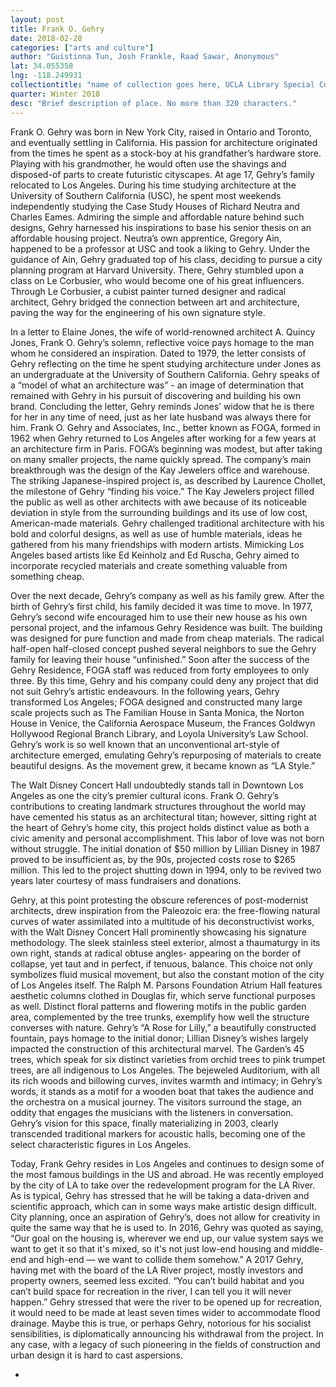 ```yaml
---
layout: post
title: Frank O. Gehry
date: 2018-02-28
categories: ["arts and culture"]
author: "Guistinna Tun, Josh Frankle, Raad Sawar, Anonymous"
lat: 34.055358
lng: -118.249931
collectiontitle: "name of collection goes here, UCLA Library Special Collections"
quarter: Winter 2018
desc: "Brief description of place. No more than 320 characters."
---
```

Frank O. Gehry was born in New York City, raised in Ontario and Toronto, and eventually settling in California. His passion for architecture originated from the times he spent as a stock-boy at his grandfather’s hardware store. Playing with his grandmother, he would often use the shavings and disposed-of parts to create futuristic cityscapes. At age 17, Gehry’s family relocated to Los Angeles. During his time studying architecture at the University of Southern California (USC), he spent most weekends independently studying the Case Study Houses of Richard Neutra and Charles Eames. Admiring the simple and affordable nature behind such designs, Gehry harnessed his inspirations to base his senior thesis on an affordable housing project. Neutra’s own apprentice, Gregory Ain, happened to be a professor at USC and took a liking to Gehry. Under the guidance of Ain, Gehry graduated top of his class, deciding to pursue a city planning program at Harvard University. There, Gehry stumbled upon a class on Le Corbusier, who would become one of his great influencers. Through Le Corbusier, a cubist painter turned designer and radical architect, Gehry bridged the connection between art and architecture, paving the way for the engineering of his own signature style. 

In a letter to Elaine Jones, the wife of world-renowned architect A. Quincy Jones, Frank O. Gehry’s solemn, reflective voice pays homage to the man whom he considered an inspiration. Dated to 1979, the letter consists of Gehry reflecting on the time he spent studying architecture under Jones as an undergraduate at the University of Southern California. Gehry speaks of a “model of what an architecture was” - an image of determination that remained with Gehry in his pursuit of discovering and building his own brand. Concluding the letter, Gehry reminds Jones’ widow that he is there for her in any time of need, just as her late husband was always there for him. 
Frank O. Gehry and Associates, Inc., better known as FOGA, formed in 1962 when Gehry returned to Los Angeles after working for a few years at an architecture firm in Paris. FOGA’s beginning was modest, but after taking on many smaller projects, the name quickly spread. The company’s main breakthrough was the design of the Kay Jewelers office and warehouse. The striking Japanese-inspired project is, as described by Laurence Chollet, the milestone of Gehry “finding his voice.” The Kay Jewelers project filled the public as well as other architects with awe because of its noticeable deviation in style from the surrounding buildings and its use of low cost, American-made materials. Gehry challenged traditional architecture with his bold and colorful designs, as well as use of humble materials, ideas he gathered from his many friendships with modern artists. Mimicking Los Angeles based artists like Ed Keinholz and Ed Ruscha, Gehry aimed to incorporate recycled materials and create something valuable from something cheap. 

Over the next decade, Gehry’s company as well as his family grew. After the birth of Gehry’s first child, his family decided it was time to move. In 1977, Gehry’s second wife encouraged him to use their new house as his own personal project, and the infamous Gehry Residence was built. The building was designed for pure function and made from cheap materials. The radical half-open half-closed concept pushed several neighbors to sue the Gehry family for leaving their house “unfinished.” Soon after the success of the Gehry Residence, FOGA staff was reduced from forty employees to only three. By this time, Gehry and his company could deny any project that did not suit Gehry’s artistic endeavours. In the following years, Gehry transformed Los Angeles; FOGA designed and constructed many large scale projects such as The Familian House in Santa Monica, the Norton House in Venice, the California Aerospace Museum, the Frances Goldwyn Hollywood Regional Branch Library, and Loyola University’s Law School. Gehry’s work is so well known that an unconventional art-style of architecture emerged, emulating Gehry’s repurposing of materials to create beautiful designs. As the movement grew, it became known as “LA Style.”

The Walt Disney Concert Hall undoubtedly stands tall in Downtown Los Angeles as one the city’s premier cultural icons. Frank O. Gehry’s contributions to creating landmark structures throughout the world may have cemented his status as an architectural titan; however, sitting right at the heart of Gehry’s home city, this project holds distinct value as both a civic amenity and personal accomplishment. This labor of love was not born without struggle. The initial donation of $50 million by Lillian Disney in 1987 proved to be insufficient as, by the 90s, projected costs rose to $265 million. This led to the project shutting down in 1994, only to be revived two years later courtesy of mass fundraisers and donations. 

Gehry, at this point protesting the obscure references of post-modernist architects, drew inspiration from the Paleozoic era: the free-flowing natural curves of water assimilated into a multitude of his deconstructivist works, with the Walt Disney Concert Hall prominently showcasing his signature methodology. The sleek stainless steel exterior, almost a thaumaturgy in its own right, stands at radical obtuse angles- appearing on the border of collapse, yet taut and in perfect, if tenuous, balance. This choice not only symbolizes fluid musical movement, but also the constant motion of the city of Los Angeles itself. The Ralph M. Parsons Foundation Atrium Hall features aesthetic columns clothed in Douglas fir, which serve functional purposes as well. Distinct floral patterns and flowering motifs in the public garden area, complemented by the tree trunks, exemplify how well the structure converses with nature. Gehry’s “A Rose for Lilly,” a beautifully constructed fountain, pays homage to the initial donor; Lillian Disney’s wishes largely impacted the construction of this architectural marvel. The Garden’s 45 trees, which speak for six distinct varieties from orchid trees to pink trumpet trees, are all indigenous to Los Angeles. The bejeweled Auditorium, with all its rich woods and billowing curves, invites warmth and intimacy; in Gehry’s words, it stands as a motif for a wooden boat that takes the audience and the orchestra on a musical journey. The visitors surround the stage, an oddity that engages the musicians with the listeners in conversation. Gehry’s vision for this space, finally materializing in 2003, clearly transcended traditional markers for acoustic halls, becoming one of the select characteristic figures in Los Angeles.

Today, Frank Gehry resides in Los Angeles and continues to design some of the most famous buildings in the US and abroad. He was recently employed by the city of LA to take over the redevelopment program for the LA River. As is typical, Gehry has stressed that he will be taking a data-driven and scientific approach, which can in some ways make artistic design difficult. City planning, once an aspiration of Gehry’s, does not allow for creativity in quite the same way that he is used to. In 2016, Gehry was quoted as saying, “Our goal on the housing is, wherever we end up, our value system says we want to get it so that it's mixed, so it's not just low-end housing and middle-end and high-end — we want to collide them somehow.” A 2017 Gehry, having met with the board of the LA River project, mostly investors and property owners, seemed less excited. “You can’t build habitat and you can’t build space for recreation in the river, I can tell you it will never happen.” Gehry stressed that were the river to be opened up for recreation, it would need to be made at least seven times wider to accommodate flood drainage. Maybe this is true, or perhaps Gehry, notorious for his socialist sensibilities, is diplomatically announcing his withdrawal from the project. In any case, with a legacy of such pioneering in the fields of construction and urban design it is hard to cast aspersions.

-

